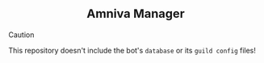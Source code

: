 <h1 align="center">
  <sup>Amniva Manager</sup>
</h1>

> [!CAUTION]
> This repository doesn't include the bot's `database` or its `guild config` files!
